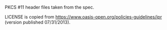 PKCS #11 header files taken from the spec.

LICENSE is copied from https://www.oasis-open.org/policies-guidelines/ipr
(version published 07/31/2013).
